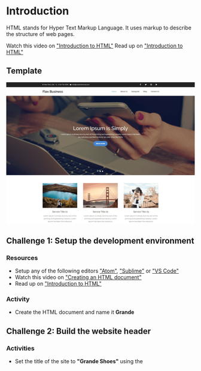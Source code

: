 # Introduction
HTML stands for Hyper Text Markup Language. It uses markup to describe the structure of web pages.

Watch this video on ["Introduction to HTML"](https://scrimba.com/p/pZaVfV/cQr3mfM)
Read up on ["Introduction to HTML"](https://www.w3schools.com/html/html_intro.asp)


## Template
![Homepage theme](HomepageTheme.png)



## Challenge 1: Setup the development environment
### Resources
- Setup any of the following editors ["Atom"](https://atom.io/), ["Sublime"](https://www.sublimetext.com/3) or ["VS Code"](https://code.visualstudio.com/docs/setup/setup-overview)
- Watch this video on ["Creating an HTML document"](https://scrimba.com/p/pZaVfV/cPydyur)
- Read up on ["Introduction to HTML"](https://www.w3schools.com/html/html_intro.asp)

### Activity
- Create the HTML document and name it **Grande**



## Challenge 2: Build the website header
### Activities
- Set the title of the site to **"Grande Shoes"** using the <title> element.
  - Read up on ["HTML Head"](https://www.w3schools.com/html/html_head.asp)
- Set the background and text color using the <style element>
  - Read up on ["HTML Styles"](https://www.w3schools.com/html/html_styles.asp)
  - Watch this video on ["Head Elements and Scripts"](https://scrimba.com/p/pZaVfV/c3W7QS8)
  
  
  
## Challenge 3: Design the layout for the home page
### Activity
- Set the layout elements.
  - Watch this video on ["Layout Elements"](https://scrimba.com/p/pZaVfV/cWNRbCR)
  - Watch this video on ["Nesting Elements"](https://scrimba.com/p/pZaVfV/cQ4z8sM)
  - Read up on ["HTML Layouts"](https://www.w3schools.com/html/html_layout.asp)
  - Read up on ["HTML Elements"](https://www.w3schools.com/html/html_elements.asp) 
- Set the Navbar and list items
  - Watch this video on ["Navbar and List Items"](https://scrimba.com/p/pZaVfV/cpb9DtW)

  
  
## Challenge 4: Add multimedia to the Home page
### Activities
- Add a picture to the Home page
  - Read up on ["HTML Images"](https://www.w3schools.com/html/html_images.asp)
  - Watch this video on ["Figure & Image Elements"](https://scrimba.com/p/pZaVfV/c42D8uv) 
- Add formatted texts over the image on the Home page 
  - Read up on ["How to position texts over an image"](https://www.w3schools.com/howto/howto_css_image_text.asp)
  - Watch this video on ["Head Elements and Scripts"](https://scrimba.com/p/pZaVfV/c3W7QS8)  
- Add a button below the formatted texts over the image
  - Read up on ["HTML Button"](https://www.w3schools.com/tags/tag_button.asp)
  

   
 ## Challenge 5: Format texts on the Home page
### Activities
- Play around with headings
  - Watch this video on ["Headings"](https://scrimba.com/p/pZaVfV/cMK3VHQ) 
  - Read up on ["HTML Headings"](https://www.w3schools.com/html/html_headings.asp)
- Add paragraphs below the images 
  - Watch this video on ["Paragraph & Text Formatting"](https://scrimba.com/p/pZaVfV/cN8yJCB)  
  - Watch this video on ["Text Formatting - Part 2"](https://scrimba.com/p/pZaVfV/cvJQatb)  
  - Read up on ["HTML Paragraphs"](https://www.w3schools.com/html/html_paragraphs.asp)
   
